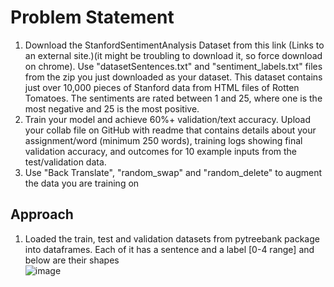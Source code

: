 # Problem Statement

1. Download the StanfordSentimentAnalysis Dataset from this link  (Links to an external site.)(it might be troubling to download it, so force download on chrome). Use "datasetSentences.txt" and "sentiment_labels.txt" files from the zip you just downloaded as your dataset. This dataset contains just over 10,000 pieces of Stanford data from HTML files of Rotten Tomatoes. The sentiments are rated between 1 and 25, where one is the most negative and 25 is the most positive.
2. Train your model and achieve 60%+ validation/text accuracy. Upload your collab file on GitHub with readme that contains details about your assignment/word (minimum 250 words), training logs showing final validation accuracy, and outcomes for 10 example inputs from the test/validation data.
3. Use "Back Translate", "random_swap" and "random_delete" to augment the data you are training on


## Approach

1. Loaded the train, test and validation datasets from pytreebank package into dataframes. Each of it has a sentence and a label [0-4 range] and below are their shapes  
![image](https://user-images.githubusercontent.com/24980224/120672755-3658a780-c4b0-11eb-8a6c-0e02109c6864.png)


